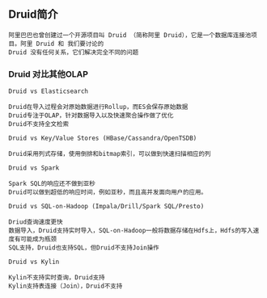 ## Druid简介
    阿里巴巴也曾创建过一个开源项目叫 Druid （简称阿里 Druid），它是一个数据库连接池项目。阿里 Druid 和 我们要讨论的
    Druid 没有任何关系，它们解决完全不同的问题

### Druid 对比其他OLAP
    Druid vs Elasticsearch

    Druid在导入过程会对原始数据进行Rollup，而ES会保存原始数据
    Druid专注于OLAP，针对数据导入以及快速聚合操作做了优化
    Druid不支持全文检索
>

    Druid vs Key/Value Stores (HBase/Cassandra/OpenTSDB)
    
    Druid采用列式存储，使用倒排和bitmap索引，可以做到快速扫描相应的列
>

    Druid vs Spark
    
    Spark SQL的响应还不做到亚秒
    Druid可以做到超低的响应时间，例如亚秒，而且高并发面向用户的应用。
>

    Druid vs SQL-on-Hadoop (Impala/Drill/Spark SQL/Presto)
    
    Driud查询速度更快
    数据导入，Druid支持实时导入，SQL-on-Hadoop一般将数据存储在Hdfs上，Hdfs的写入速度有可能成为瓶颈
    SQL支持，Druid也支持SQL，但Druid不支持Join操作
>

    Druid vs Kylin
    
    Kylin不支持实时查询，Druid支持
    Kylin支持表连接（Join），Druid不支持